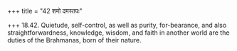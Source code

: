 +++
title = "42 शमो दमस्तपः"

+++
18.42. Quietude, self-control, as well as purity, for-bearance, and also
straightforwardness, knowledge, wisdom, and faith in another world are
the duties of the Brahmanas, born of their nature.
